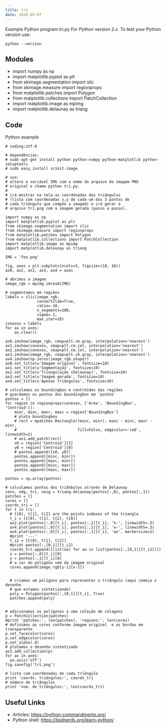 ```yaml
---
title: tri
date: 2020-05-07
---
```

Example Python program tri.py
For Python version 2.x.
To test your Python version use:

    python --version

## Modules

* import numpy as np
* import matplotlib.pyplot as plt
* from skimage.segmentation import slic
* from skimage.measure import regionprops
* from matplotlib.patches import Polygon
* from matplotlib.collections import PatchCollection
* import matplotlib.image as mpimg
* import matplotlib.delaunay as triang

## Code

Python example

    # coding:utf-8
    
    # dependências:
    # sudo apt-get install python python-numpy python-matplotlib python-setuptools
    # sudo easy_install scikit-image
    
    # uso: 
    # altere a variável IMG com o nome do arquivo da imagem PNG 
    # original e chame python tri.py. 
    #
    # irá mostrar na tela as coordenadas dos triângulos 
    # (lista com coordenadas x,y de cada um dos 3 pontos de 
    # cada triângulo que compõe a imagem) e irá gerar o 
    # arquivo tri.png com a imagem gerada (passo a passo).
    
    import numpy as np
    import matplotlib.pyplot as plt
    from skimage.segmentation import slic
    from skimage.measure import regionprops
    from matplotlib.patches import Polygon
    from matplotlib.collections import PatchCollection
    import matplotlib.image as mpimg
    import matplotlib.delaunay as triang
    
    IMG = 'foo.png'
    
    fig, axes = plt.subplots(ncols=5, figsize=(18, 18))
    ax0, ax1, ax2, ax3, ax4 = axes
    
    # abrimos a imagem
    image_rgb = mpimg.imread(IMG)
    
    # segmentamos em regiões
    labels = slic(image_rgb,
                  convert2lab=True,
                  ratio=-10,
                  n_segments=100,
                  sigma=.1,
                  max_iter=10)
    conexos = labels
    for ax in axes:
        ax.clear()
    
    ax0.imshow(image_rgb, cmap=plt.cm.gray, interpolation='nearest')
    ax1.imshow(conexos, cmap=plt.cm.jet, interpolation='nearest')
    ax2.imshow(conexos, cmap=plt.cm.jet, interpolation='nearest')
    ax3.imshow(image_rgb, cmap=plt.cm.gray, interpolation='nearest')
    ax4.imshow(np.zeros(image_rgb.shape))
    ax0.set_title(u'Imagem original', fontsize=10)
    ax1.set_title(u'Segmentação', fontsize=10)
    ax2.set_title(u'Triangulação (Delaunay)', fontsize=10)
    ax3.set_title(u'Imagem gerada', fontsize=10)
    ax4.set_title(u'Apenas triângulos', fontsize=10)
    
    # calculamos os boundingbox e centróides das regiões
    # guardamos os pontos dos boundingbox em 'pontos'
    pontos = []
    for region in regionprops(conexos, ['Area', 'BoundingBox', 'Centroid']):
        minr, minc, maxr, maxc = region['BoundingBox']
        # plota boundingbox
        # rect = mpatches.Rectangle((minc, minr), maxc - minc, maxr - minr,
        #                           fill=False, edgecolor='red', linewidth=2)
        # ax1.add_patch(rect)
        x0 = region['Centroid'][1]
        y0 = region['Centroid'][0]
        # pontos.append([x0, y0])
        pontos.append([minc, minr])
        pontos.append([maxc, minr])
        pontos.append([minc, maxr])
        pontos.append([maxc, maxr])
    
    pontos = np.array(pontos)
    
    # calculamos pontos dos triânbulos através de Delaunay
    cens, edg, tri, neig = triang.delaunay(pontos[:,0], pontos[:,1])
    patches = []
    cores = []
    coords_tri = []
    for t in tri:
      # t[0], t[1], t[2] are the points indexes of the triangle
      t_i = [t[0], t[1], t[2], t[0]]
      ax2.plot(pontos[:,0][t_i], pontos[:,1][t_i], 'k-', linewidth=.5)
      ax4.plot(pontos[:,0][t_i], pontos[:,1][t_i], 'w-', linewidth=.3)
      ax4.plot(pontos[:,0][t_i], pontos[:,1][t_i], 'wo', markersize=2)
      #print '---'
      t_i2 = [t[0], t[1], t[2]]
      #print pontos[:,[0,1]][t_i2]
      coords_tri.append([list(aa) for aa in list(pontos[:,[0,1]][t_i2])])
      x = pontos[:,0][t_i][0]
      y = pontos[:,1][t_i][0]
      # a cor do polígono vem da imagem original            
      cores.append(image_rgb[y-1][x-1])
                                        
        
      # criamos um polígono para representar o triângulo (aqui começa o desenho
      # que estamos sintetizando)
      poly = Polygon(pontos[:,[0,1]][t_i], True)
      patches.append(poly)
    
    
    # adicionamos os polígonos a uma coleção de colagens
    p = PatchCollection(patches)
    #print 'patches:', len(patches), 'regions:', len(cores)
    # definimos as cores conforme imagem original  e as bordas em transparente
    p.set_facecolor(cores)
    p.set_edgecolor(cores)
    p.set_alpha(.8)
    # plotamos o desenho sintetizado
    ax3.add_collection(p)
    for ax in axes:
      ax.axis('off')
    fig.savefig('tri.png')
    
    # lista com coordenadas de cada triângulo
    print 'coords. triângulos:', coords_tri
    # número de triângulos
    print 'num. de triângulos:', len(coords_tri)
    

## Useful Links

- Articles: https://python-commandments.org/
- Python shell: https://bsdnerds.org/learn-python/
